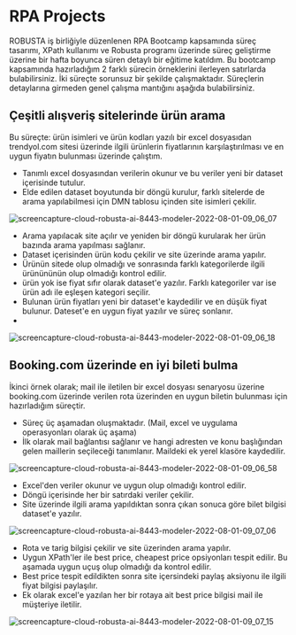 # RPA Projects

ROBUSTA iş birliğiyle düzenlenen RPA Bootcamp kapsamında süreç tasarımı, XPath kullanımı ve Robusta programı üzerinde süreç geliştirme üzerine bir hafta boyunca süren detaylı bir eğitime katıldım. Bu bootcamp kapsamında hazırladığım 2 farklı sürecin örneklerini ilerleyen satırlarda bulabilirsiniz. İki süreçte sorunsuz bir şekilde çalışmaktadır. Süreçlerin detaylarına girmeden genel çalışma mantığını aşağıda bulabilirsiniz.

## Çeşitli alışveriş sitelerinde ürün arama

Bu süreçte: ürün isimleri ve ürün kodları yazılı bir excel dosyasıdan trendyol.com sitesi üzerinde ilgili ürünlerin fiyatlarının karşılaştırılması ve en uygun fiyatın bulunması üzerinde çalıştım. 
  
- Tanımlı excel dosyasından verilerin okunur ve bu veriler yeni bir dataset içerisinde tutulur.
- Elde edilen dataset boyutunda bir döngü kurulur, farklı sitelerde de arama yapılabilmesi için DMN tablosu içinden site isimleri çekilir.

![screencapture-cloud-robusta-ai-8443-modeler-2022-08-01-09_06_07](https://user-images.githubusercontent.com/20983261/182714343-f03cc756-f8df-4be6-b3f5-ed9839fc33db.png)

- Arama yapılacak site açılır ve yeniden bir döngü kurularak her ürün bazında arama yapılması sağlanır.
- Dataset içerisinden ürün kodu çekilir ve site üzerinde arama yapılır.
- Ürünün sitede olup olmadığı ve sonrasında farklı kategorilerde ilgili ürünününün olup olmadığı kontrol edilir.
- ürün yok ise fiyat sıfır olarak dataset'e yazılır. Farklı kategoriler var ise ürün adı ile eşleşen kategori seçilir.
- Bulunan ürün fiyatları yeni bir dataset'e kaydedilir ve en düşük fiyat bulunur. Dateset'e en uygun fiyat yazılır ve süreç sonlanır.
- 
![screencapture-cloud-robusta-ai-8443-modeler-2022-08-01-09_06_18](https://user-images.githubusercontent.com/20983261/182716322-17f214cd-c131-417d-9ae1-e6c03deedc43.png)

## Booking.com üzerinde en iyi bileti bulma

İkinci örnek olarak; mail ile iletilen bir excel dosyası senaryosu üzerine booking.com üzerinde verilen rota üzerinden en uygun biletin bulunması için hazırladığım süreçtir.  

- Süreç üç aşamadan oluşmaktadır. (Mail, excel ve uygulama operasyonları olarak üç aşama)
- İlk olarak mail bağlantısı sağlanır ve hangi adresten ve konu başlığından gelen maillerin seçileceği tanımlanır. Maildeki ek yerel klasöre kaydedilir.

![screencapture-cloud-robusta-ai-8443-modeler-2022-08-01-09_06_58](https://user-images.githubusercontent.com/20983261/182719671-57f2b47c-947c-43a8-bb98-1805de497b35.png)

- Excel'den veriler okunur ve uygun olup olmadığı kontrol edilir.
- Döngü içerisinde her bir satırdaki veriler çekilir.
- Site üzerinde ilgili arama yapıldıktan sonra çıkan sonuca göre bilet bilgisi dataset'e yazılır.

![screencapture-cloud-robusta-ai-8443-modeler-2022-08-01-09_07_06](https://user-images.githubusercontent.com/20983261/182720040-b9ad9e21-8006-4853-bded-37d020417995.png)

- Rota  ve tarig bilgisi çekilir ve site üzerinden arama yapılır.
- Uygun XPath'ler ile best price, cheapest price opsiyonları tespit edilir. Bu aşamada uygun uçuş olup olmadığı da kontrol edilir.
- Best price tespit edildikten sonra site içersindeki paylaş aksiyonu ile ilgili fiyat bilgisi paylaşılır.
- Ek olarak excel'e yazılan her bir rotaya ait best price bilgisi mail ile müşteriye iletilir.

![screencapture-cloud-robusta-ai-8443-modeler-2022-08-01-09_07_15](https://user-images.githubusercontent.com/20983261/182720639-a4e2b6e2-4056-4592-8f30-fc7e0421e28b.png)
